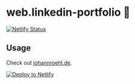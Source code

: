 # web.linkedin-portfolio :construction:

[![Netlify Status](https://api.netlify.com/api/v1/badges/7066fa12-8c5a-4568-8b20-7333d5909dee/deploy-status)](https://app.netlify.com/sites/linkedin-portfolio/deploys)

## Usage

Check out [johannroehl.de](https://johannroehl.de/linkedin-portfolio-website).

[![Deploy to Netlify](https://www.netlify.com/img/deploy/button.svg)](https://app.netlify.com/start/deploy?repository=https://github.com/jroehl/web.linkedin-portfolio)
